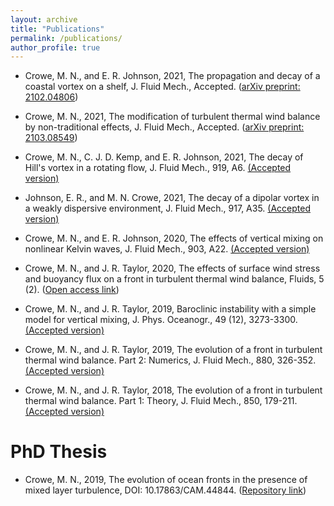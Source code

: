 ```yaml
---
layout: archive
title: "Publications"
permalink: /publications/
author_profile: true
---
```

<!-- 
[link example](http://mncrowe.github.io/files/test.pdf)

{% if author.googlescholar %}
  You can also find my articles on <u><a href="{{author.googlescholar}}">my Google Scholar profile</a>.</u>
{% endif %}

{% include base_path %}

{% for post in site.publications reversed %}
  {% include archive-single.html %}
{% endfor %}
-->

* Crowe, M. N., and E. R. Johnson, 2021, The  propagation and decay of a coastal vortex on a shelf, J. Fluid Mech., Accepted. ([arXiv preprint: 2102.04806](https://arxiv.org/abs/2102.04806))

* Crowe, M. N., 2021, The modification of turbulent thermal wind balance by non-traditional effects, J. Fluid Mech., Accepted. ([arXiv preprint: 2103.08549](https://arxiv.org/abs/2103.08549))

* Crowe, M. N., C. J. D. Kemp, and E. R. Johnson, 2021, The decay of Hill's vortex in a rotating flow, J. Fluid Mech., 919, A6. [(Accepted version)](http://mncrowe.github.io/files/Crowe_et_al_2021.pdf)

* Johnson, E. R., and M. N. Crowe, 2021, The decay of a dipolar vortex in a weakly dispersive environment, J. Fluid Mech., 917, A35. [(Accepted version)](http://mncrowe.github.io/files/Johnson_Crowe_2021.pdf)

* Crowe, M. N., and E. R. Johnson, 2020, The effects of vertical mixing on nonlinear Kelvin waves, J. Fluid Mech., 903, A22. [(Accepted version)](http://mncrowe.github.io/files/Crowe_Johnson_2020.pdf)

* Crowe, M. N., and J. R. Taylor, 2020, The effects of surface wind stress and buoyancy flux on a front in turbulent thermal wind balance, Fluids, 5 (2). ([Open access link](https://www.mdpi.com/2311-5521/5/2/87))

* Crowe, M. N., and J. R. Taylor, 2019, Baroclinic instability with a simple model for vertical mixing, J. Phys. Oceanogr., 49 (12), 3273-3300. [(Accepted version)](http://mncrowe.github.io/files/Crowe_Taylor_2019b.pdf)

* Crowe, M. N., and J. R. Taylor, 2019, The evolution of a front in turbulent thermal wind balance. Part 2: Numerics, J. Fluid Mech., 880, 326-352. [(Accepted version)](http://mncrowe.github.io/files/Crowe_Taylor_2019a.pdf)

* Crowe, M. N., and J. R. Taylor, 2018, The evolution of a front in turbulent thermal wind balance. Part 1: Theory, J. Fluid Mech., 850, 179-211. [(Accepted version)](http://mncrowe.github.io/files/Crowe_Taylor_2018.pdf)

# PhD Thesis

* Crowe, M. N., 2019, The evolution of ocean fronts in the presence of mixed layer turbulence, DOI: 10.17863/CAM.44844. ([Repository link](https://www.repository.cam.ac.uk/handle/1810/297791))
